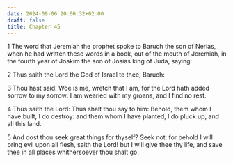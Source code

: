 ```yaml
---
date: 2024-09-06 20:00:32+02:00
draft: false
title: Chapter 45
---
```




1 The word that Jeremiah the prophet spoke to Baruch the son of Nerias, when he had written these words in a book, out of the mouth of Jeremiah, in the fourth year of Joakim the son of Josias king of Juda, saying:

2 Thus saith the Lord the God of Israel to thee, Baruch:

3 Thou hast said: Woe is me, wretch that I am, for the Lord hath added sorrow to my sorrow: I am wearied with my groans, and I find no rest.

4 Thus saith the Lord: Thus shalt thou say to him: Behold, them whom I have built, I do destroy: and them whom I have planted, I do pluck up, and all this land.

5 And dost thou seek great things for thyself? Seek not: for behold I will bring evil upon all flesh, saith the Lord! but I will give thee thy life, and save thee in all places whithersoever thou shalt go.

